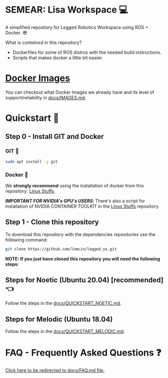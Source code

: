 # SEMEAR: Lisa Workspace 💻

A simplified repository for Legged Robotics Workspace using ROS + Docker. 😎

What is *contained* in this repository?
* Dockerfiles for some of ROS distros with the needed build instructions.
* Scripts that makes docker a little bit easier.

# [Docker Images](docs/IMAGES.md)
You can checkout what Docker Images we already have and its level of support/reliability in [docs/IMAGES.md](docs/IMAGES.md).


# Quickstart 🚀

## Step 0 - Install GIT and Docker

### GIT 🌳
```bash
sudo apt install -y git
```

### Docker 🐳
We **strongly recommend** using the installation of docker from this repository:
[Linux Stuffs](https://github.com/lomcin/linux-stuffs).

***IMPORTANT FOR NVIDIA's GPU's USERS***: There's also a script for installation of NVIDIA CONTAINER TOOLKIT in the [Linux Stuffs](https://github.com/lomcin/linux-stuffs) repository.

## Step 1 - Clone this repository
To download this repository with the dependencies repositories use the following command:
```bash
git clone https://github.com/lomcin/legged_ws.git
```

**NOTE: If you just have cloned this repository you will need the following steps:**

## Steps for Noetic (Ubuntu 20.04) [recommended] 👈
Follow the steps in the [docs/QUICKSTART_NOETIC.md](docs/QUICKSTART_NOETIC.md).
## Steps for Melodic (Ubuntu 18.04)
Follow the steps in the [docs/QUICKSTART_MELODIC.md](docs/QUICKSTART_MELODIC.md).

# FAQ - Frequently Asked Questions ❓
[Click here to be redirected to docs/FAQ.md file.](docs/FAQ.md)






